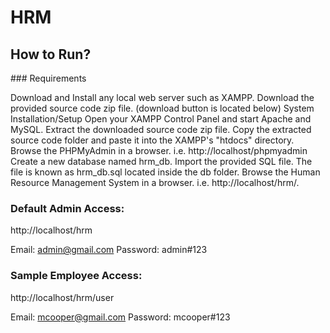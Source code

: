 # HRM

## How to Run?

### Requirements

Download and Install any local web server such as XAMPP.
Download the provided source code zip file. (download button is located below)
System Installation/Setup
Open your XAMPP Control Panel and start Apache and MySQL.
Extract the downloaded source code zip file.
Copy the extracted source code folder and paste it into the XAMPP's "htdocs" directory.
Browse the PHPMyAdmin in a browser. i.e. http://localhost/phpmyadmin
Create a new database named hrm_db.
Import the provided SQL file. The file is known as hrm_db.sql located inside the db folder.
Browse the Human Resource Management System in a browser. i.e. http://localhost/hrm/.


### Default Admin Access:
http://localhost/hrm

Email: admin@gmail.com
Password: admin#123

### Sample Employee Access:
http://localhost/hrm/user

Email: mcooper@gmail.com
Password: mcooper#123
